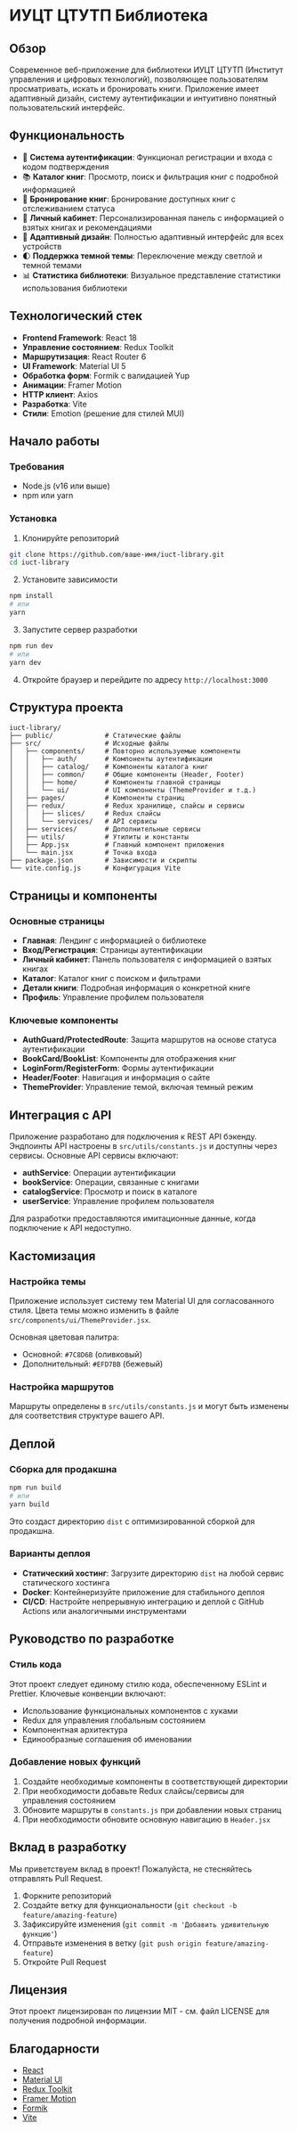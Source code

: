 # ИУЦТ ЦТУТП Библиотека

## Обзор

Современное веб-приложение для библиотеки ИУЦТ ЦТУТП (Институт управления и цифровых технологий), позволяющее пользователям просматривать, искать и бронировать книги. Приложение имеет адаптивный дизайн, систему аутентификации и интуитивно понятный пользовательский интерфейс.

## Функциональность

- 🔐 **Система аутентификации**: Функционал регистрации и входа с кодом подтверждения
- 📚 **Каталог книг**: Просмотр, поиск и фильтрация книг с подробной информацией
- 📝 **Бронирование книг**: Бронирование доступных книг с отслеживанием статуса
- 👤 **Личный кабинет**: Персонализированная панель с информацией о взятых книгах и рекомендациями
- 🔄 **Адаптивный дизайн**: Полностью адаптивный интерфейс для всех устройств
- 🌓 **Поддержка темной темы**: Переключение между светлой и темной темами
- 📊 **Статистика библиотеки**: Визуальное представление статистики использования библиотеки

## Технологический стек

- **Frontend Framework**: React 18
- **Управление состоянием**: Redux Toolkit
- **Маршрутизация**: React Router 6
- **UI Framework**: Material UI 5
- **Обработка форм**: Formik с валидацией Yup
- **Анимации**: Framer Motion
- **HTTP клиент**: Axios
- **Разработка**: Vite
- **Стили**: Emotion (решение для стилей MUI)

## Начало работы

### Требования

- Node.js (v16 или выше)
- npm или yarn

### Установка

1. Клонируйте репозиторий
```bash
git clone https://github.com/ваше-имя/iuct-library.git
cd iuct-library
```

2. Установите зависимости
```bash
npm install
# или
yarn
```

3. Запустите сервер разработки
```bash
npm run dev
# или
yarn dev
```

4. Откройте браузер и перейдите по адресу `http://localhost:3000`

## Структура проекта

```
iuct-library/
├── public/             # Статические файлы
├── src/                # Исходные файлы
│   ├── components/     # Повторно используемые компоненты
│   │   ├── auth/       # Компоненты аутентификации
│   │   ├── catalog/    # Компоненты каталога книг
│   │   ├── common/     # Общие компоненты (Header, Footer)
│   │   ├── home/       # Компоненты главной страницы
│   │   └── ui/         # UI компоненты (ThemeProvider и т.д.)
│   ├── pages/          # Компоненты страниц
│   ├── redux/          # Redux хранилище, слайсы и сервисы
│   │   ├── slices/     # Redux слайсы
│   │   └── services/   # API сервисы
│   ├── services/       # Дополнительные сервисы
│   ├── utils/          # Утилиты и константы
│   ├── App.jsx         # Главный компонент приложения
│   └── main.jsx        # Точка входа
├── package.json        # Зависимости и скрипты
└── vite.config.js      # Конфигурация Vite
```

## Страницы и компоненты

### Основные страницы

- **Главная**: Лендинг с информацией о библиотеке
- **Вход/Регистрация**: Страницы аутентификации
- **Личный кабинет**: Панель пользователя с информацией о взятых книгах
- **Каталог**: Каталог книг с поиском и фильтрами
- **Детали книги**: Подробная информация о конкретной книге
- **Профиль**: Управление профилем пользователя

### Ключевые компоненты

- **AuthGuard/ProtectedRoute**: Защита маршрутов на основе статуса аутентификации
- **BookCard/BookList**: Компоненты для отображения книг
- **LoginForm/RegisterForm**: Формы аутентификации
- **Header/Footer**: Навигация и информация о сайте
- **ThemeProvider**: Управление темой, включая темный режим

## Интеграция с API

Приложение разработано для подключения к REST API бэкенду. Эндпоинты API настроены в `src/utils/constants.js` и доступны через сервисы. Основные API сервисы включают:

- **authService**: Операции аутентификации
- **bookService**: Операции, связанные с книгами
- **catalogService**: Просмотр и поиск в каталоге
- **userService**: Управление профилем пользователя

Для разработки предоставляются имитационные данные, когда подключение к API недоступно.

## Кастомизация

### Настройка темы

Приложение использует систему тем Material UI для согласованного стиля. Цвета темы можно изменить в файле `src/components/ui/ThemeProvider.jsx`.

Основная цветовая палитра:
- Основной: `#7C8D6B` (оливковый)
- Дополнительный: `#EFD7BB` (бежевый)

### Настройка маршрутов

Маршруты определены в `src/utils/constants.js` и могут быть изменены для соответствия структуре вашего API.

## Деплой

### Сборка для продакшна

```bash
npm run build
# или
yarn build
```

Это создаст директорию `dist` с оптимизированной сборкой для продакшна.

### Варианты деплоя

- **Статический хостинг**: Загрузите директорию `dist` на любой сервис статического хостинга
- **Docker**: Контейнеризуйте приложение для стабильного деплоя
- **CI/CD**: Настройте непрерывную интеграцию и деплой с GitHub Actions или аналогичными инструментами

## Руководство по разработке

### Стиль кода

Этот проект следует единому стилю кода, обеспеченному ESLint и Prettier. Ключевые конвенции включают:

- Использование функциональных компонентов с хуками
- Redux для управления глобальным состоянием
- Компонентная архитектура
- Единообразные соглашения об именовании

### Добавление новых функций

1. Создайте необходимые компоненты в соответствующей директории
2. При необходимости добавьте Redux слайсы/сервисы для управления состоянием
3. Обновите маршруты в `constants.js` при добавлении новых страниц
4. При необходимости обновите основную навигацию в `Header.jsx`

## Вклад в разработку

Мы приветствуем вклад в проект! Пожалуйста, не стесняйтесь отправлять Pull Request.

1. Форкните репозиторий
2. Создайте ветку для функциональности (`git checkout -b feature/amazing-feature`)
3. Зафиксируйте изменения (`git commit -m 'Добавить удивительную функцию'`)
4. Отправьте изменения в ветку (`git push origin feature/amazing-feature`)
5. Откройте Pull Request

## Лицензия

Этот проект лицензирован по лицензии MIT - см. файл LICENSE для получения подробной информации.

## Благодарности

- [React](https://reactjs.org/)
- [Material UI](https://mui.com/)
- [Redux Toolkit](https://redux-toolkit.js.org/)
- [Framer Motion](https://www.framer.com/motion/)
- [Formik](https://formik.org/)
- [Vite](https://vitejs.dev/)